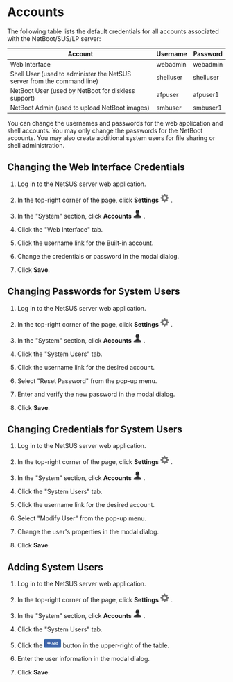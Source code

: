 # Accounts
The following table lists the default credentials for all accounts associated with the NetBoot/SUS/LP server:

Account  | Username | Password
-------  | -------- | --------
Web Interface | webadmin | webadmin
Shell User (used to administer the NetSUS server from the command line)  | shelluser | shelluser
NetBoot User (used by NetBoot for diskless support) | afpuser | afpuser1
NetBoot Admin (used to upload NetBoot images) | smbuser | smbuser1

You can change the usernames and passwords for the web application and shell accounts. You may only change the passwords for the NetBoot accounts. You may also create additional system users for file sharing or shell administration.

## Changing the Web Interface Credentials

1. Log in to the NetSUS server web application.

2. In the top-right corner of the page, click **Settings** <img height="20" src="images/thumbnails/settings_icon.png"> .

3. In the "System" section, click **Accounts** <img height="20" src="images/thumbnails/user_icon.png"> .

4. Click the "Web Interface" tab.

5. Click the username link for the Built-in account.

6. Change the credentials or password in the modal dialog.

7. Click **Save**.

## Changing Passwords for System Users

1. Log in to the NetSUS server web application.

2. In the top-right corner of the page, click **Settings** <img height="20" src="images/thumbnails/settings_icon.png"> .

3. In the "System" section, click **Accounts** <img height="20" src="images/thumbnails/user_icon.png"> .

4. Click the "System Users" tab.

5. Click the username link for the desired account.

6. Select "Reset Password" from the pop-up menu.

7. Enter and verify the new password in the modal dialog.

8. Click **Save**.

## Changing Credentials for System Users

1. Log in to the NetSUS server web application.

2. In the top-right corner of the page, click **Settings** <img height="20" src="images/thumbnails/settings_icon.png"> .

3. In the "System" section, click **Accounts** <img height="20" src="images/thumbnails/user_icon.png"> .

4. Click the "System Users" tab.

5. Click the username link for the desired account.

6. Select "Modify User" from the pop-up menu.

7. Change the user's properties in the modal dialog.

8. Click **Save**.

## Adding System Users

1. Log in to the NetSUS server web application.

2. In the top-right corner of the page, click **Settings** <img height="20" src="images/thumbnails/settings_icon.png"> .

3. In the "System" section, click **Accounts** <img height="20" src="images/thumbnails/user_icon.png"> .

4. Click the "System Users" tab.

5. Click the <img height="20" src="images/thumbnails/add_button.png"> button in the upper-right of the table.

6. Enter the user information in the modal dialog.

7. Click **Save**.
